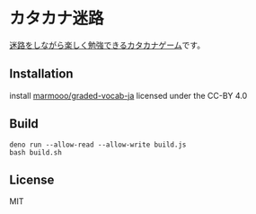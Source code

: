 # カタカナ迷路

[迷路をしながら楽しく勉強できるカタカナゲーム](https://marmooo.github.io/kana-meiro/)です。

## Installation

install [marmooo/graded-vocab-ja](https://github.com/marmooo/graded-vocab-ja)
licensed under the CC-BY 4.0

## Build

```
deno run --allow-read --allow-write build.js
bash build.sh
```

## License

MIT
